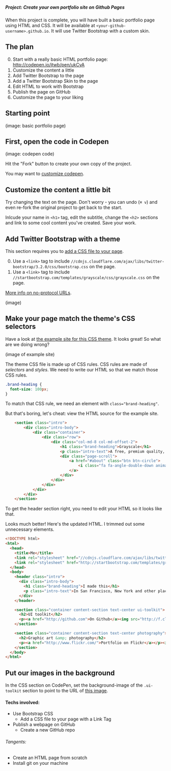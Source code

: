 ##### Project: Create your own portfolio site on Github Pages

When this project is complete, you will have built a basic portfolio page using HTML and CSS. It will be available at `<your-github-username>.github.io`. It will use Twitter Bootstrap with a custom skin.


## The plan

0. Start with a really basic HTML portfolio page: http://codepen.io/jtwb/pen/ukCyA
0. Customize the content a little
0. Add Twitter Bootstrap to the page
0. Add a Twitter Bootstrap Skin to the page
1. Edit HTML to work with Bootstrap
0. Publish the page on GitHub
0. Customize the page to your liking

## Starting point

(image: basic portfolio page)

## First, open the code in Codepen

(image: codepen code)

Hit the "Fork" button to create your own copy of the project.

You may want to [customize codepen](tech/customize_codepen.md).

## Customize the content a little bit

Try changing the text on the page. Don't worry - you can undo (`⌘ v`) and even re-fork the original project to get back to the start.

Inlcude your name in `<h1>` tag, edit the subtitle, change the `<h2>` sections and link to some cool content you've created. Save your work.

## Add Twitter Bootstrap with a theme

This section requires you to [add a CSS file to your page](tech/add_css_with_a_link_tag.md).

0. Use a `<link>` tag to include `//cdnjs.cloudflare.com/ajax/libs/twitter-bootstrap/3.2.0/css/bootstrap.css` on the page.
0. Use a `<link>` tag to include `//startbootstrap.com/templates/grayscale/css/grayscale.css` on the page.

[More info on no-protocol URLs](http://www.paulirish.com/2010/the-protocol-relative-url/).

(image)

## Make your page match the theme's CSS selectors

Have a look at [the example site for this CSS theme](http://startbootstrap.com/templates/grayscale/). It looks great! So what are we doing wrong?

(image of example site)

The theme CSS file is made up of CSS rules. CSS rules are made of *selectors* and *styles*. We need to write our HTML so that we match those CSS rules.

```css
.brand-heading {
  font-size: 100px;
}
```

To match that CSS rule, we need an element with `class="brand-heading"`.

But that's boring, let's cheat: view the HTML source for the example site.

```html
    <section class="intro">
        <div class="intro-body">
            <div class="container">
                <div class="row">
                    <div class="col-md-8 col-md-offset-2">
                        <h1 class="brand-heading">Grayscale</h1>
                        <p class="intro-text">A free, premium quality, responsive one page Bootstrap theme created by Start Bootstrap.</p>
                        <div class="page-scroll">
                            <a href="#about" class="btn btn-circle">
                                <i class="fa fa-angle-double-down animated"></i>
                            </a>
                        </div>
                    </div>
                </div>
            </div>
        </div>
    </section>
```

To get the header section right, you need to edit your HTML so it looks like that.


Looks much better! Here's the updated HTML. I trimmed out some unnecessary elements.

```html
<!DOCTYPE html>
<html>
  <head>
    <title>Me</title>
    <link rel="stylesheet" href="//cdnjs.cloudflare.com/ajax/libs/twitter-bootstrap/3.2.0/css/bootstrap.css">
    <link rel="stylesheet" href="http://startbootstrap.com/templates/grayscale/css/grayscale.css">
  </head>
  <body>
    <header class="intro">
      <div class="intro-body">
        <h1 class="brand-heading">I made this</h1>
        <p class="intro-text">In San Francisco, New York and other places</p>
      </div>
    </header>

    <section class="container content-section text-center ui-toolkit">
      <h2>UI toolkit</h2>
      <p><a href="http://github.com">On Github</a><img src="http://f.cl.ly/items/052g1y141x0s1N311c0A/Screen%20Shot%202014-07-11%20at%201.46.13%20PM.png"></p>
    </section>

    <section class="container content-section text-center photography">
      <h2>Graphic art &amp; photography</h2>
      <p><a href="http://www.flickr.com/">Portfolio on Flickr</a></p><img src="http://f.cl.ly/items/040k2P0U1g0U3H391a0c/mona_lisa_polygon_art_by_hand_with_texture__by_trandoductin-d7ff7wd-1.png">
    </section>
  </body>
</html>
```

## Put our images in the background

In the CSS section on CodePen, set the background-image of the `.ui-toolkit` section to point to the URL of [this image](http://f.cl.ly/items/052g1y141x0s1N311c0A/Screen%20Shot%202014-07-11%20at%201.46.13%20PM.png).




#### Techs involved:

* Use Bootstrap CSS
  * Add a CSS file to your page with a Link Tag
* Publish a webpage on GitHub
  * Create a new GitHub repo

###### Tangents:
* Create an HTML page from scratch
* Install git on your machine
